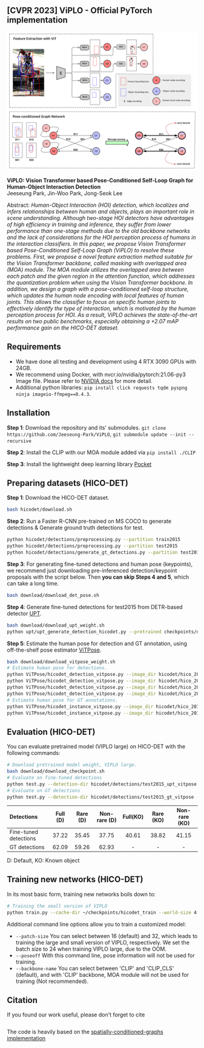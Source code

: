## [CVPR 2023] ViPLO - Official PyTorch implementation

![architecture_image](./docs/overall_arch.png)


**ViPLO: Vision Transformer based Pose-Conditioned Self-Loop Graph for Human-Object Interaction Detection**<br>
Jeeseung Park, Jin-Woo Park, Jong-Seok Lee<br>

Abstract: *Human-Object Interaction (HOI) detection, which localizes and infers relationships between human and objects, plays an important role in scene understanding. Although two-stage HOI detectors have advantages of high efficiency in training and inference, they suffer from lower performance than one-stage methods due to the old backbone networks and the lack of considerations for the HOI perception process of humans in the interaction classifiers. In this paper, we propose Vision Transformer based Pose-Conditioned Self-Loop Graph (ViPLO) to resolve these problems. First, we propose a novel feature extraction method suitable for the Vision Transformer backbone, called masking with overlapped area (MOA) module. The MOA module utilizes the overlapped area between each patch and the given region in the attention function, which addresses the quantization problem when using the Vision Transformer backbone. In addition, we design a graph with a pose-conditioned self-loop structure, which updates the human node encoding with local features of human joints. This allows the classifier to focus on specific human joints to effectively identify the type of interaction, which is motivated by the human perception process for HOI. As a result, ViPLO achieves the state-of-the-art results on two public benchmarks, especially obtaining a +2.07 mAP performance gain on the HICO-DET dataset.*

## Requirements

* We have done all testing and development using 4 RTX 3090 GPUs with 24GB.
* We recommend using Docker, with nvcr.io/nvidia/pytorch:21.06-py3 Image file. Please refer to [NVIDIA docs](https://catalog.ngc.nvidia.com/orgs/nvidia/containers/pytorch) for more detail. 
* Additional python libraries: `pip install click requests tqdm pyspng ninja imageio-ffmpeg==0.4.3`. 

## Installation

**Step 1**: Download the repository and its' submodules. `git clone https://github.com/Jeeseung-Park/ViPLO`, `git submodule update --init --recursive`

**Step 2**: Install the CLIP with our MOA module added via `pip install ./CLIP`

**Step 3**: Install the lightweight deep learning library [Pocket](https://github.com/fredzzhang/pocket)


## Preparing datasets (HICO-DET)

**Step 1**: Download the HICO-DET dataset. 
```.bash
bash hicodet/download.sh 
```

**Step 2**: Run a Faster R-CNN pre-trained on MS COCO to generate detections & Generate ground truth detections for test. 
```.bash
python hicodet/detections/preprocessing.py --partition train2015
python hicodet/detections/preprocessing.py --partition test2015
python hicodet/detections/generate_gt_detections.py --partition test2015 

```

**Step 3**: For generating fine-tuned detections and human pose (keypoints), we recommend just downloading pre-inferenced detection/keypoint proposals with the script below. Then **you can skip Steps 4 and 5**, which can take a long time. 
```.bash
bash download/download_det_pose.sh
```

**Step 4**: Generate fine-tuned detections for test2015 from DETR-based detector [UPT](https://github.com/fredzzhang/upt). 
```.bash
bash download/download_upt_weight.sh 
python upt/upt_generate_detection_hicodet.py --pretrained checkpoints/detr-r101-dc5-hicodet.pth --backbone resnet101 --dilation
```

**Step 5**: Estimate the human pose for detection and GT annotation, using off-the-shelf pose estimator [ViTPose](https://github.com/ViTAE-Transformer/ViTPose). 
```.bash
bash download/download_vitpose_weight.sh 
# Estimate human pose for detections. 
python ViTPose/hicodet_detection_vitpose.py --image_dir hicodet/hico_20160224_det/images/train2015 --det_json_dir hicodet/detections/train2015 --det_save_json_dir hicodet/detections/train2015_vitpose 
python ViTPose/hicodet_detection_vitpose.py --image_dir hicodet/hico_20160224_det/images/test2015 --det_json_dir hicodet/detections/test2015 --det_save_json_dir hicodet/detections/test2015_vitpose
python ViTPose/hicodet_detection_vitpose.py --image_dir hicodet/hico_20160224_det/images/test2015 --det_json_dir hicodet/detections/test2015_upt --det_save_json_dir hicodet/detections/test2015_upt_vitpose
python ViTPose/hicodet_detection_vitpose.py --image_dir hicodet/hico_20160224_det/images/test2015 --det_json_dir hicodet/detections/test2015_gt --det_save_json_dir hicodet/detections/test2015_gt_vitpose
# Estimate human pose for GT annotations. 
python ViTPose/hicodet_instance_vitpose.py --image_dir hicodet/hico_20160224_det/images/train2015 --gt_json_path hicodet/instances_train2015.json --gt_save_json_path hicodet/instances_train2015_vitpose.json 
python ViTPose/hicodet_instance_vitpose.py --image_dir hicodet/hico_20160224_det/images/test2015 --gt_json_path hicodet/instances_test2015.json --gt_save_json_path hicodet/instances_test2015_vitpose.json
```


## Evaluation (HICO-DET)

You can evaluate pretrained model (VIPLO large) on HICO-DET with the following commands:

```.bash
# Download pretrained model weight, VIPLO large.
bash download/download_checkpoint.sh
# Evaluate on fine-tuned detections
python test.py --detection-dir hicodet/detections/test2015_upt_vitpose --model-path checkpoints/best_hicodet.pt 
# Evaluate on GT detections
python test.py --detection-dir hicodet/detections/test2015_gt_vitpose --model-path checkpoints/best_hicodet.pt 
```

| Detections         | Full (D) |Rare (D)|Non-rare (D)|Full(KO)|Rare (KO)|Non-rare (KO)|
|:-------------------|:--------:| :---: | :---: | :---: |:-------:|:-----------:| 
| Fine-tuned detections   |  37.22   | 35.45 |37.75 | 40.61|  38.82  |    41.15    | [
| GT detections |  62.09   | 59.26|  62.93|  -   |   -  |  -  | 

D: Default, KO: Known object

## Training new networks (HICO-DET)


In its most basic form, training new networks boils down to:

```.bash
# Training the small version of VIPLO
python train.py --cache-dir ~/checkpoints/hicodet_train --world-size 4 --batch-size 32 --patch-size 32 
```

Additional command line options allow you to train a customized model:

* `--patch-size` You can select between 16 (default) and 32, which leads to training the large and small version of VIPLO, respectively. We set the batch size to 24 when training VIPLO large, due to the OOM. 
* `--poseoff` With this command line, pose information will not be used for training. 
* `--backbone-name` You can select between 'CLIP' and 'CLIP_CLS' (default), and with 'CLIP' backbone, MOA module will not be used for training (Not recommended). 


## Citation
If you found our work useful, please don't forget to cite
```
```



The code is heavily based on the [spatially-conditioned-graphs implementation](https://github.com/fredzzhang/spatially-conditioned-graphs)
